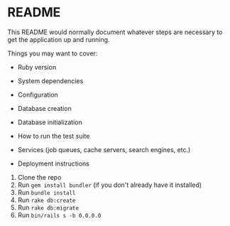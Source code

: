 # README

This README would normally document whatever steps are necessary to get the
application up and running.

Things you may want to cover:

* Ruby version

* System dependencies

* Configuration

* Database creation

* Database initialization

* How to run the test suite

* Services (job queues, cache servers, search engines, etc.)

* Deployment instructions

1. Clone the repo
2. Run `gem install bundler` (if you don't already have it installed)
3. Run `bundle install`
4. Run `rake db:create`
5. Run `rake db:migrate`
6. Run `bin/rails s -b 0.0.0.0`

